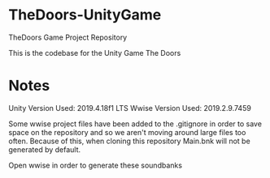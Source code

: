 # TheDoors-UnityGame
TheDoors Game Project Repository

This is the codebase for the Unity Game The Doors

# Notes

Unity Version Used: 2019.4.18f1 LTS
Wwise Version Used: 2019.2.9.7459

Some wwise project files have been added to the .gitignore in order to save space on the repository and so we aren't moving around large files too often. 
Because of this, when cloning this repository Main.bnk will not be generated by default.

Open wwise in order to generate these soundbanks